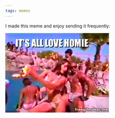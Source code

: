 ```yaml
---
tags: memes
---
```


I made this meme and enjoy sending it frequently:

![hammer](https://raw.githubusercontent.com/muneer78/muneer78.github.io/master/images/hammer.gif)
 
